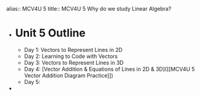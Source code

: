 alias:: MCV4U 5
title:: MCV4U 5 Why do we study Linear Algebra?

- # Unit 5 Outline
	- Day 1:  Vectors to Represent Lines in 2D
	- Day 2:  Learning to Code with Vectors
	- Day 3:  Vectors to Represent Lines in 3D
	- Day 4: [Vector Addition & Equations of Lines in 2D & 3D]([[MCV4U 5 Vector Addition Diagram Practice]])
	- Day 5:
-